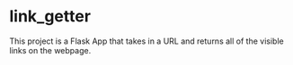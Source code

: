 # link_getter
This project is a Flask App that takes in a URL and returns all of the visible links on the webpage.
